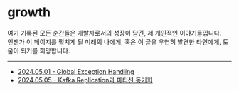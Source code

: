 # growth
여기 기록된 모든 순간들은 개발자로서의 성장이 담긴, 제 개인적인 이야기들입니다.<br>
언젠가 이 페이지를 펼치게 될 미래의 나에게, 혹은 이 글을 우연히 발견한 타인에게, 도움이 되기를 희망합니다.

---

- [2024.05.01 - Global Exception Handling](https://github.com/topyheun/growth/blob/main/2024.05.01%20-%20Global%20Exception%20Handling.md)
- [2024.05.05 - Kafka Replication과 파티션 동기화](https://github.com/topyheun/growth/blob/main/2024.05.05%20-%20Kafka%20Replication%EA%B3%BC%20%ED%8C%8C%ED%8B%B0%EC%85%98%20%EB%8F%99%EA%B8%B0%ED%99%94.md)